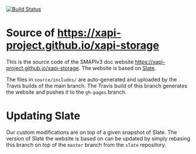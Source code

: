 [![Build Status](https://travis-ci.org/xapi-project/xapi-storage.svg?branch=slate)](https://travis-ci.org/xapi-project/xapi-storage)

# Source of https://xapi-project.github.io/xapi-storage

This is the source code of the SMAPIv3 doc website
<https://xapi-project.github.io/xapi-storage>. The website is based on [Slate].

The files in `source/includes/` are auto-generated and uploaded by the Travis
builds of the main branch. The Travis build of this branch generates the
website and pushes it to the `gh-pages` branch.

# Updating Slate

Our custom modifications are on top of a given snapshot of Slate.
The version of Slate the website is based on can be updated by simply rebasing
this branch on top of the `master` branch from the `slate` repository.

[Slate]: https://github.com/lord/slate
